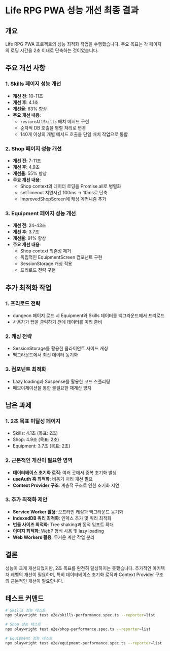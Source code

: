 # Life RPG PWA 성능 개선 최종 결과

## 개요
Life RPG PWA 프로젝트의 성능 최적화 작업을 수행했습니다. 주요 목표는 각 페이지의 로딩 시간을 2초 이내로 단축하는 것이었습니다.

## 주요 개선 사항

### 1. Skills 페이지 성능 개선
- **개선 전**: 10-11초
- **개선 후**: 4.1초
- **개선율**: 63% 향상
- **주요 개선 내용**:
  - `restoreAllSkills` 배치 메서드 구현
  - 순차적 DB 호출을 병렬 처리로 변경
  - 140개 이상의 개별 메서드 호출을 단일 배치 작업으로 통합

### 2. Shop 페이지 성능 개선
- **개선 전**: 7-11초
- **개선 후**: 4.9초
- **개선율**: 55% 향상
- **주요 개선 내용**:
  - Shop context의 데이터 로딩을 Promise.all로 병렬화
  - setTimeout 지연시간 100ms → 10ms로 단축
  - ImprovedShopScreen에 캐싱 메커니즘 추가

### 3. Equipment 페이지 성능 개선
- **개선 전**: 24-43초
- **개선 후**: 3.7초
- **개선율**: 91% 향상
- **주요 개선 내용**:
  - Shop context 의존성 제거
  - 독립적인 EquipmentScreen 컴포넌트 구현
  - SessionStorage 캐싱 적용
  - 프리로드 전략 구현

## 추가 최적화 작업

### 1. 프리로드 전략
- dungeon 페이지 로드 시 Equipment와 Skills 데이터를 백그라운드에서 프리로드
- 사용자가 탭을 클릭하기 전에 데이터를 미리 준비

### 2. 캐싱 전략
- SessionStorage를 활용한 클라이언트 사이드 캐싱
- 백그라운드에서 최신 데이터 동기화

### 3. 컴포넌트 최적화
- Lazy loading과 Suspense를 활용한 코드 스플리팅
- 메모이제이션을 통한 불필요한 재계산 방지

## 남은 과제

### 1. 2초 목표 미달성 페이지
- Skills: 4.1초 (목표: 2초)
- Shop: 4.9초 (목표: 2초)
- Equipment: 3.7초 (목표: 2초)

### 2. 근본적인 개선이 필요한 영역
- **데이터베이스 초기화 로직**: 여러 곳에서 중복 초기화 발생
- **useAuth 훅 최적화**: 비동기 처리 개선 필요
- **Context Provider 구조**: 계층적 구조로 인한 초기화 지연

### 3. 추가 최적화 제안
- **Service Worker 활용**: 오프라인 캐싱과 백그라운드 동기화
- **IndexedDB 쿼리 최적화**: 인덱스 추가 및 쿼리 최적화
- **번들 사이즈 최적화**: Tree shaking과 동적 임포트 확대
- **이미지 최적화**: WebP 형식 사용 및 lazy loading
- **Web Workers 활용**: 무거운 계산 작업 분리

## 결론
성능이 크게 개선되었지만, 2초 목표를 완전히 달성하지는 못했습니다. 추가적인 아키텍처 레벨의 개선이 필요하며, 특히 데이터베이스 초기화 로직과 Context Provider 구조의 근본적인 개선이 필요합니다.

## 테스트 커맨드
```bash
# Skills 성능 테스트
npx playwright test e2e/skills-performance.spec.ts --reporter=list

# Shop 성능 테스트  
npx playwright test e2e/shop-performance.spec.ts --reporter=list

# Equipment 성능 테스트
npx playwright test e2e/equipment-performance.spec.ts --reporter=list
```